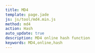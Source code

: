 ```yaml
---
title: MD4
template: page.jade
js: js/tool/md4.min.js
method: md4
action: Hash
auto_update: true
description: MD4 online hash function
keywords: MD4,online,hash
---
```

